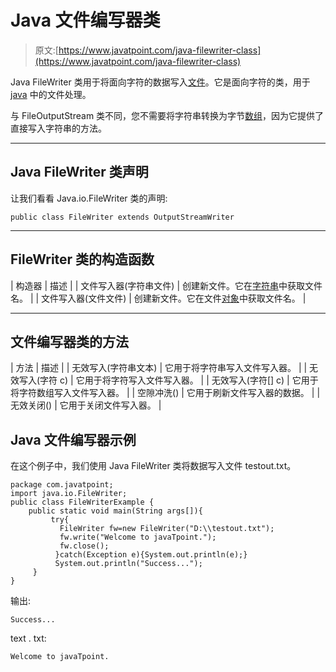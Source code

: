 # Java 文件编写器类

> 原文:[https://www.javatpoint.com/java-filewriter-class](https://www.javatpoint.com/java-filewriter-class)

Java FileWriter 类用于将面向字符的数据写入[文件](java-file-class)。它是面向字符的类，用于 [java](java-tutorial) 中的文件处理。

与 FileOutputStream 类不同，您不需要将字符串转换为字节[数组](array-in-java)，因为它提供了直接写入字符串的方法。

* * *

## Java FileWriter 类声明

让我们看看 Java.io.FileWriter 类的声明:

```
public class FileWriter extends OutputStreamWriter

```

* * *

## FileWriter 类的构造函数

| 构造器 | 描述 |
| 文件写入器(字符串文件) | 创建新文件。它在[字符串](java-string)中获取文件名。 |
| 文件写入器(文件文件) | 创建新文件。它在文件[对象](object-and-class-in-java)中获取文件名。 |

* * *

## 文件编写器类的方法

| 方法 | 描述 |
| 无效写入(字符串文本) | 它用于将字符串写入文件写入器。 |
| 无效写入(字符 c) | 它用于将字符写入文件写入器。 |
| 无效写入(字符[] c) | 它用于将字符数组写入文件写入器。 |
| 空隙冲洗() | 它用于刷新文件写入器的数据。 |
| 无效关闭() | 它用于关闭文件写入器。 |

## Java 文件编写器示例

在这个例子中，我们使用 Java FileWriter 类将数据写入文件 testout.txt。

```
package com.javatpoint;
import java.io.FileWriter;
public class FileWriterExample {
	public static void main(String args[]){  
		 try{  
		   FileWriter fw=new FileWriter("D:\\testout.txt");  
		   fw.write("Welcome to javaTpoint.");  
		   fw.close();  
		  }catch(Exception e){System.out.println(e);}  
		  System.out.println("Success...");  
	 }  
}

```

输出:

```
Success...

```

text . txt:

```
Welcome to javaTpoint.

```